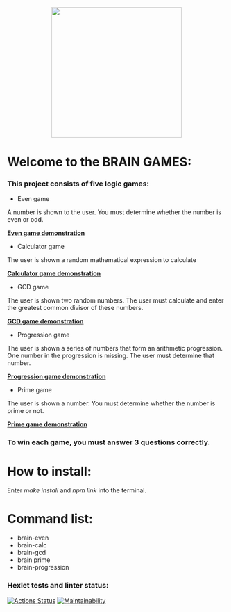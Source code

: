 <div align="center">
  <img src="https://www.ulemiste.ee/wordpress/wp-content/uploads/2016/11/Brain-Games-retail-logo-on-black-RGB-scaled.jpg" height="300"/>
</div>
<h1>Welcome to the BRAIN GAMES:</h1>

<h3>This project consists of five logic games:</h3>

- Even game

A number is shown to the user. You must determine whether the number is even or odd.

[**Even game demonstration**](https://asciinema.org/a/f7o78aOYPkXTOcSyXOJx2hPrs)

- Calculator game

The user is shown a random mathematical expression to calculate

[**Calculator game demonstration**](https://asciinema.org/a/w77lLUWmBixdRqYwkJCXwukRy)

- GCD game

The user is shown two random numbers. The user must calculate and enter the greatest common divisor of these numbers.

[**GCD game demonstration**](https://asciinema.org/a/m74m1YgxejX7gohFkfh2ulhPg)

- Progression game

The user is shown a series of numbers that form an arithmetic progression. One number in the progression is missing. The user must determine that number.

[**Progression game demonstration**](https://asciinema.org/a/i5Kx0Qbet5dFW8SJQzdjlTFUo)

- Prime game

The user is shown a number. You must determine whether the number is prime or not.

[**Prime game demonstration**](https://asciinema.org/a/0jOTQGZoCpaN55aWjuj7lg7uD)

<h3>To win each game, you must answer 3 questions correctly.</h3>

<h1>How to install:</h1>

Enter *make install* and *npm link* into the terminal.


<h1>Command list:</h1>

- brain-even
- brain-calc
- brain-gcd
- brain prime
- brain-progression

### Hexlet tests and linter status:

[![Actions Status](https://github.com/altcunjs/frontend-project-44/workflows/hexlet-check/badge.svg)](https://github.com/altcunjs/frontend-project-44/actions)
[![Maintainability](https://api.codeclimate.com/v1/badges/1c333eafecc5c5d671e1/maintainability)](https://codeclimate.com/github/altcunjs/frontend-project-44/maintainability)










